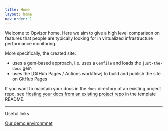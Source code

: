 ```yaml
---
title: Home
layout: home
nav_order: 1
---
```


Welcome to Opvizor home. Here we aim to give a high level comparison on features that people are typically looking for in virtualized infrastructure performance monitoring.



More specifically, the created site:

- uses a gem-based approach, i.e. uses a `Gemfile` and loads the `just-the-docs` gem
- uses the [GitHub Pages / Actions workflow] to build and publish the site on GitHub Pages

If you want to maintain your docs in the `docs` directory of an existing project repo, see [Hosting your docs from an existing project repo](https://github.com/just-the-docs/just-the-docs-template/blob/main/README.md#hosting-your-docs-from-an-existing-project-repo) in the template README.

----

Useful links

[Our demo environmnet](https://demoml.codenotary.io/)
